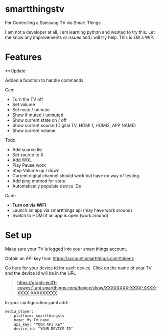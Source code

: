 # smartthingstv
For Controlling a Samsung TV via Smart Things

I am not a developer at all, I am learning python and wanted to try this. Let me know any improvements or issues and i will try help. This is still a WIP.

# Features

**Update 

Added a function to handle commands. 

Can:
-   Turn the TV off
-   Set volume
-   Set mute / unmute
-   Show if muted / unmuted
-   Show current state on / off
-   Show current source (Digital TV, HDMI 1, HDMI2, APP NAME)
-   Show current volume


Todo:
-  Add source list
-  Set source to X
-  Add WOL
-  Play Pause work
-  Step Volume up / down
-  Current digital channel should work but have no way of testing.
-  Add ping method for state
-  Automatically populate device IDs


Cant:
- **Turn on via WIFI**
- Launch an app via smartthings api (may have work around)
- Switch to HDMI if an app is open (work around)

# Set up
Make sure your TV is logged into your smart things account.

Obtain an API key from https://account.smartthings.com/tokens

Go [here](https://graph-eu01-euwest1.api.smartthings.com/device/list) for your device id for each device. Click on the name of your TV and the device id will be in the URL

> https://graph-eu01-euwest1.api.smartthings.com/device/show/XXXXXXXX-XXXX-XXXX-XXXX-XXXXXXXXX

In your configuration.yaml add:

```
media_player:
  - platform: smartthingstv
    name: My TV name
    api_key: "YOUR API KEY"
    device_id: "YOUR DEVICE ID"
```






